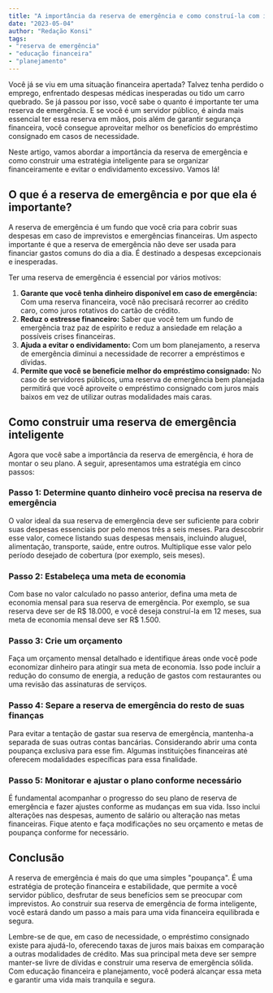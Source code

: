 ```yaml
---
title: "A importância da reserva de emergência e como construí-la com inteligência financeira"
date: "2023-05-04"
author: "Redação Konsi"
tags:
- "reserva de emergência"
- "educação financeira"
- "planejamento"
---
```


Você já se viu em uma situação financeira apertada? Talvez tenha perdido o emprego, enfrentado despesas médicas inesperadas ou tido um carro quebrado. Se já passou por isso, você sabe o quanto é importante ter uma reserva de emergência. E se você é um servidor público, é ainda mais essencial ter essa reserva em mãos, pois além de garantir segurança financeira, você consegue aproveitar melhor os benefícios do empréstimo consignado em casos de necessidade.

Neste artigo, vamos abordar a importância da reserva de emergência e como construir uma estratégia inteligente para se organizar financeiramente e evitar o endividamento excessivo. Vamos lá!

## O que é a reserva de emergência e por que ela é importante?

A reserva de emergência é um fundo que você cria para cobrir suas despesas em caso de imprevistos e emergências financeiras. Um aspecto importante é que a reserva de emergência não deve ser usada para financiar gastos comuns do dia a dia. É destinado a despesas excepcionais e inesperadas.

Ter uma reserva de emergência é essencial por vários motivos:

1. **Garante que você tenha dinheiro disponível em caso de emergência:** Com uma reserva financeira, você não precisará recorrer ao crédito caro, como juros rotativos do cartão de crédito.
2. **Reduz o estresse financeiro:** Saber que você tem um fundo de emergência traz paz de espírito e reduz a ansiedade em relação a possíveis crises financeiras.
3. **Ajuda a evitar o endividamento:** Com um bom planejamento, a reserva de emergência diminui a necessidade de recorrer a empréstimos e dívidas.
4. **Permite que você se beneficie melhor do empréstimo consignado:** No caso de servidores públicos, uma reserva de emergência bem planejada permitirá que você aproveite o empréstimo consignado com juros mais baixos em vez de utilizar outras modalidades mais caras.

## Como construir uma reserva de emergência inteligente

Agora que você sabe a importância da reserva de emergência, é hora de montar o seu plano. A seguir, apresentamos uma estratégia em cinco passos:

### Passo 1: Determine quanto dinheiro você precisa na reserva de emergência

O valor ideal da sua reserva de emergência deve ser suficiente para cobrir suas despesas essenciais por pelo menos três a seis meses. Para descobrir esse valor, comece listando suas despesas mensais, incluindo aluguel, alimentação, transporte, saúde, entre outros. Multiplique esse valor pelo período desejado de cobertura (por exemplo, seis meses).

### Passo 2: Estabeleça uma meta de economia

Com base no valor calculado no passo anterior, defina uma meta de economia mensal para sua reserva de emergência. Por exemplo, se sua reserva deve ser de R\$ 18.000, e você deseja construí-la em 12 meses, sua meta de economia mensal deve ser R\$ 1.500.

### Passo 3: Crie um orçamento

Faça um orçamento mensal detalhado e identifique áreas onde você pode economizar dinheiro para atingir sua meta de economia. Isso pode incluir a redução do consumo de energia, a redução de gastos com restaurantes ou uma revisão das assinaturas de serviços.

### Passo 4: Separe a reserva de emergência do resto de suas finanças

Para evitar a tentação de gastar sua reserva de emergência, mantenha-a separada de suas outras contas bancárias. Considerando abrir uma conta poupança exclusiva para esse fim. Algumas instituições financeiras até oferecem modalidades específicas para essa finalidade.

### Passo 5: Monitorar e ajustar o plano conforme necessário

É fundamental acompanhar o progresso do seu plano de reserva de emergência e fazer ajustes conforme as mudanças em sua vida. Isso inclui alterações nas despesas, aumento de salário ou alteração nas metas financeiras. Fique atento e faça modificações no seu orçamento e metas de poupança conforme for necessário.

## Conclusão

A reserva de emergência é mais do que uma simples "poupança". É uma estratégia de proteção financeira e estabilidade, que permite a você servidor público, desfrutar de seus benefícios sem se preocupar com imprevistos. Ao construir sua reserva de emergência de forma inteligente, você estará dando um passo a mais para uma vida financeira equilibrada e segura.

Lembre-se de que, em caso de necessidade, o empréstimo consignado existe para ajudá-lo, oferecendo taxas de juros mais baixas em comparação a outras modalidades de crédito. Mas sua principal meta deve ser sempre manter-se livre de dívidas e construir uma reserva de emergência sólida. Com educação financeira e planejamento, você poderá alcançar essa meta e garantir uma vida mais tranquila e segura.